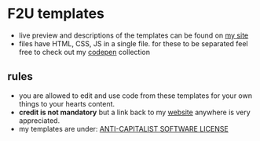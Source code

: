 # F2U templates
- live preview and descriptions of the templates can be found on <a href="https://doqmeat.neocities.org/notebook/F2U/codes" target="_blank">my site</a>
- files have HTML, CSS, JS in a single file. for these to be separated feel free to check out my <a href="https://codepen.io/collection/zxmvJw" target="_blank">codepen</a> collection

## rules
- you are allowed to edit and use code from these templates for your own things to your hearts content.
- <b>credit is not mandatory</b> but a link back to my <a href="https://doqmeat.com/" target="_blank">website</a> anywhere is very appreciated.
- my templates are under: <a href="https://anticapitalist.software/">ANTI-CAPITALIST SOFTWARE LICENSE</a>
